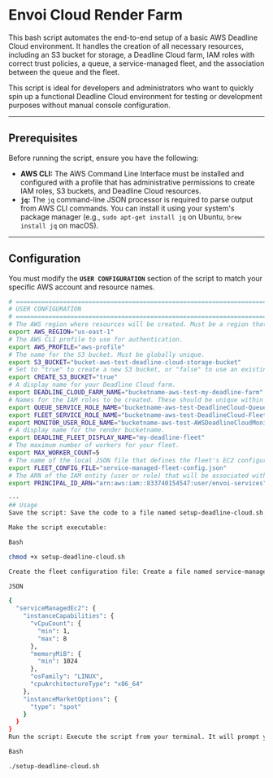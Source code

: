 # Envoi Cloud Render Farm

This bash script automates the end-to-end setup of a basic AWS Deadline Cloud environment. It handles the creation of all necessary resources, including an S3 bucket for storage, a Deadline Cloud farm, IAM roles with correct trust policies, a queue, a service-managed fleet, and the association between the queue and the fleet.

This script is ideal for developers and administrators who want to quickly spin up a functional Deadline Cloud environment for testing or development purposes without manual console configuration.

---

## Prerequisites

Before running the script, ensure you have the following:

- **AWS CLI:** The AWS Command Line Interface must be installed and configured with a profile that has administrative permissions to create IAM roles, S3 buckets, and Deadline Cloud resources.
- **`jq`:** The `jq` command-line JSON processor is required to parse output from AWS CLI commands. You can install it using your system's package manager (e.g., `sudo apt-get install jq` on Ubuntu, `brew install jq` on macOS).

---

## Configuration

You must modify the **`USER CONFIGURATION`** section of the script to match your specific AWS account and resource names.

```bash
# =============================================================================
# USER CONFIGURATION
# =============================================================================
# The AWS region where resources will be created. Must be a region that supports AWS Deadline Cloud.
export AWS_REGION="us-east-1"
# The AWS CLI profile to use for authentication.
export AWS_PROFILE="aws-profile"
# The name for the S3 bucket. Must be globally unique.
export S3_BUCKET="bucket-aws-test-deadline-cloud-storage-bucket"
# Set to "true" to create a new S3 bucket, or "false" to use an existing one.
export CREATE_S3_BUCKET="true"
# A display name for your Deadline Cloud farm.
export DEADLINE_CLOUD_FARM_NAME="bucketname-aws-test-my-deadline-farm"
# Names for the IAM roles to be created. These should be unique within your account.
export QUEUE_SERVICE_ROLE_NAME="bucketname-aws-test-DeadlineCloud-Queue-Service-Role-3"
export FLEET_SERVICE_ROLE_NAME="bucketname-aws-test-DeadlineCloud-Fleet-Service-Role-3"
export MONITOR_USER_ROLE_NAME="bucketname-aws-test-AWSDeadlineCloudMonitorUserRole-3"
# A display name for the render bucketname.
export DEADLINE_FLEET_DISPLAY_NAME="my-deadline-fleet"
# The maximum number of workers for your fleet.
export MAX_WORKER_COUNT=5
# The name of the local JSON file that defines the fleet's EC2 configuration.
export FLEET_CONFIG_FILE="service-managed-fleet-config.json"
# The ARN of the IAM entity (user or role) that will be associated with the monitor.
export PRINCIPAL_ID_ARN="arn:aws:iam::833740154547:user/envoi-services"

---
## Usage
Save the script: Save the code to a file named setup-deadline-cloud.sh.

Make the script executable:

Bash

chmod +x setup-deadline-cloud.sh

Create the fleet configuration file: Create a file named service-managed-fleet-config.json in the same directory with the following content. This file specifies the desired EC2 instance capabilities for your fleet.

JSON

{
  "serviceManagedEc2": {
    "instanceCapabilities": {
      "vCpuCount": {
        "min": 1,
        "max": 8
      },
      "memoryMiB": {
        "min": 1024
      },
      "osFamily": "LINUX",
      "cpuArchitectureType": "x86_64"
    },
    "instanceMarketOptions": {
      "type": "spot"
    }
  }
}
Run the script: Execute the script from your terminal. It will prompt you with progress messages for each step.

Bash

./setup-deadline-cloud.sh
